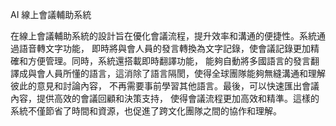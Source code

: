 AI 線上會議輔助系統

在線上會議輔助系統的設計旨在優化會議流程，提升效率和溝通的便捷性。系統通過語音轉文字功能，
即時將與會人員的發言轉換為文字記錄，使會議記錄更加精確和方便管理。同時，系統還搭載即時翻譯功能，
能夠自動將多國語言的發言翻譯成與會人員所懂的語言，這消除了語言隔閡，使得全球團隊能夠無縫溝通和理解彼此的意見和討論內容，
不再需要事前學習其他語言。最後，可以快速匯出會議內容，提供高效的會議回顧和決策支持，
使得會議流程更加高效和精準。這樣的系統不僅節省了時間和資源，也促進了跨文化團隊之間的協作和理解。
